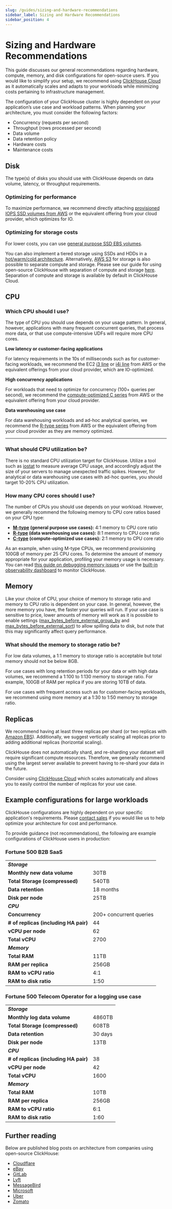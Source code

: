 ```yaml
---
slug: /guides/sizing-and-hardware-recommendations
sidebar_label: Sizing and Hardware Recommendations
sidebar_position: 4
---
```


# Sizing and Hardware Recommendations

This guide discusses our general recommendations regarding hardware, compute, memory, and disk configurations for open-source users. If you would like to simplify your setup, we recommend using [ClickHouse Cloud](https://clickhouse.com/cloud) as it automatically scales and adapts to your workloads while minimizing costs pertaining to infrastructure management.

The configuration of your ClickHouse cluster is highly dependent on your application’s use case and workload patterns. When planning your architecture, you must consider the following factors:

- Concurrency (requests per second)
- Throughput (rows processed per second)
- Data volume
- Data retention policy
- Hardware costs
- Maintenance costs

## Disk

The type(s) of disks you should use with ClickHouse depends on data volume, latency, or throughput requirements.

### Optimizing for performance

To maximize performance, we recommend directly attaching [provisioned IOPS SSD volumes from AWS](https://docs.aws.amazon.com/AWSEC2/latest/UserGuide/provisioned-iops.html) or the equivalent offering from your cloud provider, which optimizes for IO.

### Optimizing for storage costs

For lower costs, you can use [general purpose SSD EBS volumes](https://docs.aws.amazon.com/AWSEC2/latest/UserGuide/general-purpose.html).

You can also implement a tiered storage using SSDs and HDDs in a [hot/warm/cold architecture](/guides/developer/ttl#implementing-a-hotwarmcold-architecture). Alternatively, [AWS S3](https://aws.amazon.com/s3/) for storage is also possible to separate compute and storage. Please see our guide for using open-source ClickHouse with separation of compute and storage [here](/guides/separation-storage-compute). Separation of compute and storage is available by default in ClickHouse Cloud.

## CPU

### Which CPU should I use?

The type of CPU you should use depends on your usage pattern. In general, however, applications with many frequent concurrent queries, that process more data, or that use compute-intensive UDFs will require more CPU cores.

**Low latency or customer-facing applications**

For latency requirements in the 10s of milliseconds such as for customer-facing workloads, we recommend the EC2 [i3 line](https://aws.amazon.com/ec2/instance-types/i3/) or [i4i line](https://aws.amazon.com/ec2/instance-types/i4i/) from AWS or the equivalent offerings from your cloud provider, which are IO-optimized.

**High concurrency applications**

For workloads that need to optimize for concurrency (100+ queries per second), we recommend the [compute-optimized C series](https://aws.amazon.com/ec2/instance-types/#Compute_Optimized) from AWS or the equivalent offering from your cloud provider.

**Data warehousing use case**

For data warehousing workloads and ad-hoc analytical queries, we recommend the [R-type series](https://aws.amazon.com/ec2/instance-types/#Memory_Optimized) from AWS or the equivalent offering from your cloud provider as they are memory optimized.

---

### What should CPU utilization be?

There is no standard CPU utilization target for ClickHouse. Utilize a tool such as [iostat](https://linux.die.net/man/1/iostat) to measure average CPU usage, and accordingly adjust the size of your servers to manage unexpected traffic spikes. However, for analytical or data warehousing use cases with ad-hoc queries, you should target 10-20% CPU utilization.

### How many CPU cores should I use?

The number of CPUs you should use depends on your workload. However, we generally recommend the following memory to CPU core ratios based on your CPU type:

- **[M-type](https://aws.amazon.com/ec2/instance-types/) (general purpose use cases):** 4:1 memory to CPU core ratio
- **[R-type](https://aws.amazon.com/ec2/instance-types/#Memory_Optimized) (data warehousing use cases):** 8:1 memory to CPU core ratio
- **[C-type](https://aws.amazon.com/ec2/instance-types/#Compute_Optimized) (compute-optimized use cases):** 2:1 memory to CPU core ratio

As an example, when using M-type CPUs, we recommend provisioning 100GB of memory per 25 CPU cores. To determine the amount of memory appropriate for your application, profiling your memory usage is necessary. You can read [this guide on debugging memory issues](/guides/developer/debugging-memory-issues) or use the [built-in observability dashboard](/operations/monitoring) to monitor ClickHouse.

## Memory

Like your choice of CPU, your choice of memory to storage ratio and memory to CPU ratio is dependent on your case. In general, however, the more memory you have, the faster your queries will run. If your use case is sensitive to price, lower amounts of memory will work as it is possible to enable settings ([max_bytes_before_external_group_by](/operations/settings/query-complexity#settings-max_bytes_before_external_group_by) and [max_bytes_before_external_sort](/operations/settings/query-complexity#settings-max_bytes_before_external_sort)) to allow spilling data to disk, but note that this may significantly affect query performance.

### What should the memory to storage ratio be?

For low data volumes, a 1:1 memory to storage ratio is acceptable but total memory should not be below 8GB.

For use cases with long retention periods for your data or with high data volumes, we recommend a 1:100 to 1:130 memory to storage ratio. For example, 100GB of RAM per replica if you are storing 10TB of data.

For use cases with frequent access such as for customer-facing workloads, we recommend using more memory at a 1:30 to 1:50 memory to storage ratio.

## Replicas

We recommend having at least three replicas per shard (or two replicas with [Amazon EBS](https://aws.amazon.com/ebs/)). Additionally, we suggest vertically scaling all replicas prior to adding additional replicas (horizontal scaling).

ClickHouse does not automatically shard, and re-sharding your dataset will require significant compute resources. Therefore, we generally recommend using the largest server available to prevent having to re-shard your data in the future.

Consider using [ClickHouse Cloud](https://clickhouse.com/cloud) which scales automatically and allows you to easily control the number of replicas for your use case.

## Example configurations for large workloads

ClickHouse configurations are highly dependent on your specific application's requirements. Please [contact sales](https://clickhouse.com/company/contact?loc=docs-sizing-and-hardware-recommendations) if you would like us to help optimize your architecture for cost and performance.

To provide guidance (not recommendations), the following are example configurations of ClickHouse users in production:

### Fortune 500 B2B SaaS

<table>
    <tr>
        <td col="2"><strong><em>Storage</em></strong></td>
    </tr>
    <tr>
        <td><strong>Monthly new data volume</strong></td>
        <td>30TB</td>
    </tr>
    <tr>
        <td><strong>Total Storage (compressed)</strong></td>
        <td>540TB</td>
    </tr>
    <tr>
        <td><strong>Data retention</strong></td>
        <td>18 months</td>
    </tr>
    <tr>
        <td><strong>Disk per node</strong></td>
        <td>25TB</td>
    </tr>
    <tr>
        <td col="2"><strong><em>CPU</em></strong></td>
    </tr>
    <tr>
        <td><strong>Concurrency</strong></td>
        <td>200+ concurrent queries</td>
    </tr>
    <tr>
        <td><strong># of replicas (including HA pair)</strong></td>
        <td>44</td>
    </tr>
    <tr>
        <td><strong>vCPU per node</strong></td>
        <td>62</td>
    </tr>
    <tr>
        <td><strong>Total vCPU</strong></td>
        <td>2700</td>
    </tr>
    <tr>
        <td col="2"><strong><em>Memory</em></strong></td>
    </tr>
    <tr>
        <td><strong>Total RAM</strong></td>
        <td>11TB</td>
    </tr>
    <tr>
        <td><strong>RAM per replica</strong></td>
        <td>256GB</td>
    </tr>
    <tr>
        <td><strong>RAM to vCPU ratio</strong></td>
        <td>4:1</td>
    </tr>
    <tr>
        <td><strong>RAM to disk ratio</strong></td>
        <td>1:50</td>
    </tr>
</table>

### Fortune 500 Telecom Operator for a logging use case

<table>
    <tr>
        <td col="2"><strong><em>Storage</em></strong></td>
    </tr>
    <tr>
        <td><strong>Monthly log data volume</strong></td>
        <td>4860TB</td>
    </tr>
    <tr>
        <td><strong>Total Storage (compressed)</strong></td>
        <td>608TB</td>
    </tr>
    <tr>
        <td><strong>Data retention</strong></td>
        <td>30 days</td>
    </tr>
    <tr>
        <td><strong>Disk per node</strong></td>
        <td>13TB</td>
    </tr>
    <tr>
        <td col="2"><strong><em>CPU</em></strong></td>
    </tr>
    <tr>
        <td><strong># of replicas (including HA pair)</strong></td>
        <td>38</td>
    </tr>
    <tr>
        <td><strong>vCPU per node</strong></td>
        <td>42</td>
    </tr>
    <tr>
        <td><strong>Total vCPU</strong></td>
        <td>1600</td>
    </tr>
    <tr>
        <td col="2"><strong><em>Memory</em></strong></td>
    </tr>
    <tr>
        <td><strong>Total RAM</strong></td>
        <td>10TB</td>
    </tr>
    <tr>
        <td><strong>RAM per replica</strong></td>
        <td>256GB</td>
    </tr>
    <tr>
        <td><strong>RAM to vCPU ratio</strong></td>
        <td>6:1</td>
    </tr>
    <tr>
        <td><strong>RAM to disk ratio</strong></td>
        <td>1:60</td>
    </tr>
</table>

## Further reading

Below are published blog posts on architecture from companies using open-source ClickHouse:

- [Cloudflare](https://blog.cloudflare.com/http-analytics-for-6m-requests-per-second-using-clickhouse/?utm_source=linkedin&utm_medium=social&utm_campaign=blog)
- [eBay](https://innovation.ebayinc.com/tech/engineering/ou-online-analytical-processing/)
- [GitLab](https://handbook.gitlab.com/handbook/engineering/development/ops/monitor/observability/#clickhouse-datastore)
- [Lyft](https://eng.lyft.com/druid-deprecation-and-clickhouse-adoption-at-lyft-120af37651fd)
- [MessageBird](https://clickhouse.com/blog/how-messagebird-uses-clickhouse-to-monitor-the-delivery-of-billions-of-messages)
- [Microsoft](https://clickhouse.com/blog/self-service-data-analytics-for-microsofts-biggest-web-properties)
- [Uber](https://www.uber.com/en-ES/blog/logging/)
- [Zomato](https://blog.zomato.com/building-a-cost-effective-logging-platform-using-clickhouse-for-petabyte-scale)
